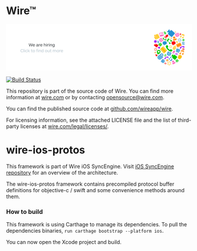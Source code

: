 # Wire™

[![Wire logo](https://github.com/wireapp/wire/blob/master/assets/header-small.png?raw=true)](https://wire.com/jobs/)

[![Build Status](https://travis-ci.org/wireapp/wire-ios-protos.svg?branch=develop)](https://travis-ci.org/wireapp/wire-ios-protos)

This repository is part of the source code of Wire. You can find more information at [wire.com](https://wire.com) or by contacting opensource@wire.com.

You can find the published source code at [github.com/wireapp/wire](https://github.com/wireapp/wire).

For licensing information, see the attached LICENSE file and the list of third-party licenses at [wire.com/legal/licenses/](https://wire.com/legal/licenses/).

# wire-ios-protos

This framework is part of Wire iOS SyncEngine. Visit [iOS SyncEngine repository](http://github.com/wireapp/zmessaging-cocoa) for an overview of the architecture.

The wire-ios-protos framework contains precompiled protocol buffer definitions for objective-c / swift and some convenience methods around them.


### How to build

This framework is using Carthage to manage its dependencies. To pull the dependencies binaries, `run carthage bootstrap --platform ios`.

You can now open the Xcode project and build.
